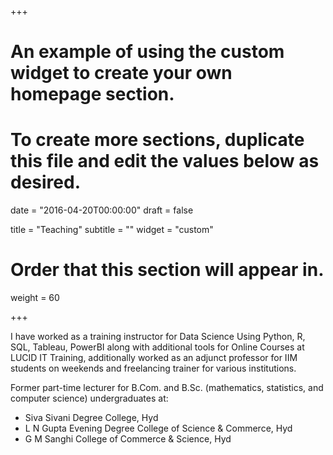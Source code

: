 +++
# An example of using the custom widget to create your own homepage section.
# To create more sections, duplicate this file and edit the values below as desired.

date = "2016-04-20T00:00:00"
draft = false

title = "Teaching"
subtitle = ""
widget = "custom"

# Order that this section will appear in.
weight = 60

+++

I have worked as a training instructor for Data Science Using Python, R, SQL, Tableau, PowerBI along with additional tools for Online Courses at LUCID IT Training, additionally worked as an adjunct professor for IIM students on weekends and freelancing trainer for various institutions.   

Former part-time lecturer for B.Com. and B.Sc. (mathematics, statistics, and computer science) undergraduates at:    
  - Siva Sivani Degree College, Hyd    
  - L N Gupta Evening Degree College of Science & Commerce, Hyd  
  - G M Sanghi College of Commerce & Science, Hyd
